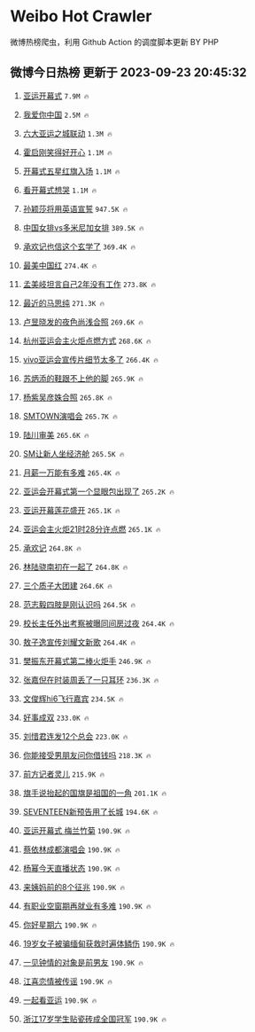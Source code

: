 # Weibo Hot Crawler 



微博热榜爬虫，利用 Github Action 的调度脚本更新 BY PHP 


## 微博今日热榜 更新于 2023-09-23 20:45:32 
1. [亚运开幕式](https://s.weibo.com/weibo?q=%23%E4%BA%9A%E8%BF%90%E5%BC%80%E5%B9%95%E5%BC%8F%23&t=31&band_rank=1&Refer=top) `7.9M 🔥` 

1. [我爱你中国](https://s.weibo.com/weibo?q=%E6%88%91%E7%88%B1%E4%BD%A0%E4%B8%AD%E5%9B%BD&t=31&band_rank=2&Refer=top) `2.5M 🔥` 

1. [六大亚运之城联动](https://s.weibo.com/weibo?q=%23%E5%85%AD%E5%A4%A7%E4%BA%9A%E8%BF%90%E4%B9%8B%E5%9F%8E%E8%81%94%E5%8A%A8%23&t=31&band_rank=3&Refer=top) `1.3M 🔥` 

1. [霍启刚笑得好开心](https://s.weibo.com/weibo?q=%E9%9C%8D%E5%90%AF%E5%88%9A%E7%AC%91%E5%BE%97%E5%A5%BD%E5%BC%80%E5%BF%83&t=31&band_rank=4&Refer=top) `1.1M 🔥` 

1. [开幕式五星红旗入场](https://s.weibo.com/weibo?q=%23%E5%BC%80%E5%B9%95%E5%BC%8F%E4%BA%94%E6%98%9F%E7%BA%A2%E6%97%97%E5%85%A5%E5%9C%BA%23&t=31&band_rank=5&Refer=top) `1.1M 🔥` 

1. [看开幕式想哭](https://s.weibo.com/weibo?q=%23%E7%9C%8B%E5%BC%80%E5%B9%95%E5%BC%8F%E6%83%B3%E5%93%AD%23&t=31&band_rank=6&Refer=top) `1.1M 🔥` 

1. [孙颖莎将用英语宣誓](https://s.weibo.com/weibo?q=%23%E5%AD%99%E9%A2%96%E8%8E%8E%E5%B0%86%E7%94%A8%E8%8B%B1%E8%AF%AD%E5%AE%A3%E8%AA%93%23&t=31&band_rank=7&Refer=top) `947.5K 🔥` 

1. [中国女排vs多米尼加女排](https://s.weibo.com/weibo?q=%23%E4%B8%AD%E5%9B%BD%E5%A5%B3%E6%8E%92vs%E5%A4%9A%E7%B1%B3%E5%B0%BC%E5%8A%A0%E5%A5%B3%E6%8E%92%23&t=31&band_rank=8&Refer=top) `389.5K 🔥` 

1. [承欢记也信这个玄学了](https://s.weibo.com/weibo?q=%23%E6%89%BF%E6%AC%A2%E8%AE%B0%E4%B9%9F%E4%BF%A1%E8%BF%99%E4%B8%AA%E7%8E%84%E5%AD%A6%E4%BA%86%23&t=31&band_rank=9&Refer=top) `369.4K 🔥` 

1. [最美中国红](https://s.weibo.com/weibo?q=%E6%9C%80%E7%BE%8E%E4%B8%AD%E5%9B%BD%E7%BA%A2&t=31&band_rank=10&Refer=top) `274.4K 🔥` 

1. [孟美岐坦言自己2年没有工作](https://s.weibo.com/weibo?q=%23%E5%AD%9F%E7%BE%8E%E5%B2%90%E5%9D%A6%E8%A8%80%E8%87%AA%E5%B7%B12%E5%B9%B4%E6%B2%A1%E6%9C%89%E5%B7%A5%E4%BD%9C%23&t=31&band_rank=11&Refer=top) `273.8K 🔥` 

1. [最近的马思纯](https://s.weibo.com/weibo?q=%23%E6%9C%80%E8%BF%91%E7%9A%84%E9%A9%AC%E6%80%9D%E7%BA%AF%23&t=31&band_rank=12&Refer=top) `271.3K 🔥` 

1. [卢昱晓发的夜色尚浅合照](https://s.weibo.com/weibo?q=%E5%8D%A2%E6%98%B1%E6%99%93%E5%8F%91%E7%9A%84%E5%A4%9C%E8%89%B2%E5%B0%9A%E6%B5%85%E5%90%88%E7%85%A7&t=31&band_rank=13&Refer=top) `269.6K 🔥` 

1. [杭州亚运会主火炬点燃方式](https://s.weibo.com/weibo?q=%23%E6%9D%AD%E5%B7%9E%E4%BA%9A%E8%BF%90%E4%BC%9A%E4%B8%BB%E7%81%AB%E7%82%AC%E7%82%B9%E7%87%83%E6%96%B9%E5%BC%8F%23&t=31&band_rank=14&Refer=top) `268.6K 🔥` 

1. [vivo亚运会宣传片细节太多了](https://s.weibo.com/weibo?q=%23vivo%E4%BA%9A%E8%BF%90%E4%BC%9A%E5%AE%A3%E4%BC%A0%E7%89%87%E7%BB%86%E8%8A%82%E5%A4%AA%E5%A4%9A%E4%BA%86%23&t=31&band_rank=15&Refer=top) `266.4K 🔥` 

1. [苏炳添的鞋跟不上他的脚](https://s.weibo.com/weibo?q=%23%E8%8B%8F%E7%82%B3%E6%B7%BB%E7%9A%84%E9%9E%8B%E8%B7%9F%E4%B8%8D%E4%B8%8A%E4%BB%96%E7%9A%84%E8%84%9A%23&t=31&band_rank=16&Refer=top) `265.9K 🔥` 

1. [杨紫吴彦姝合照](https://s.weibo.com/weibo?q=%23%E6%9D%A8%E7%B4%AB%E5%90%B4%E5%BD%A6%E5%A7%9D%E5%90%88%E7%85%A7%23&t=31&band_rank=17&Refer=top) `265.8K 🔥` 

1. [SMTOWN演唱会](https://s.weibo.com/weibo?q=SMTOWN%E6%BC%94%E5%94%B1%E4%BC%9A&t=31&band_rank=18&Refer=top) `265.7K 🔥` 

1. [陆川审美](https://s.weibo.com/weibo?q=%E9%99%86%E5%B7%9D%E5%AE%A1%E7%BE%8E&t=31&band_rank=19&Refer=top) `265.6K 🔥` 

1. [SM让新人坐经济舱](https://s.weibo.com/weibo?q=%23SM%E8%AE%A9%E6%96%B0%E4%BA%BA%E5%9D%90%E7%BB%8F%E6%B5%8E%E8%88%B1%23&t=31&band_rank=20&Refer=top) `265.5K 🔥` 

1. [月薪一万能有多难](https://s.weibo.com/weibo?q=%23%E6%9C%88%E8%96%AA%E4%B8%80%E4%B8%87%E8%83%BD%E6%9C%89%E5%A4%9A%E9%9A%BE%23&t=31&band_rank=21&Refer=top) `265.4K 🔥` 

1. [亚运会开幕式第一个显眼包出现了](https://s.weibo.com/weibo?q=%23%E4%BA%9A%E8%BF%90%E4%BC%9A%E5%BC%80%E5%B9%95%E5%BC%8F%E7%AC%AC%E4%B8%80%E4%B8%AA%E6%98%BE%E7%9C%BC%E5%8C%85%E5%87%BA%E7%8E%B0%E4%BA%86%23&t=31&band_rank=22&Refer=top) `265.2K 🔥` 

1. [亚运开幕莲花盛开](https://s.weibo.com/weibo?q=%23%E4%BA%9A%E8%BF%90%E5%BC%80%E5%B9%95%E8%8E%B2%E8%8A%B1%E7%9B%9B%E5%BC%80%23&t=31&band_rank=23&Refer=top) `265.1K 🔥` 

1. [亚运会主火炬21时28分许点燃](https://s.weibo.com/weibo?q=%23%E4%BA%9A%E8%BF%90%E4%BC%9A%E4%B8%BB%E7%81%AB%E7%82%AC21%E6%97%B628%E5%88%86%E8%AE%B8%E7%82%B9%E7%87%83%23&t=31&band_rank=24&Refer=top) `265.1K 🔥` 

1. [承欢记](https://s.weibo.com/weibo?q=%23%E6%89%BF%E6%AC%A2%E8%AE%B0%23&t=31&band_rank=25&Refer=top) `264.8K 🔥` 

1. [林陆骁南初在一起了](https://s.weibo.com/weibo?q=%23%E6%9E%97%E9%99%86%E9%AA%81%E5%8D%97%E5%88%9D%E5%9C%A8%E4%B8%80%E8%B5%B7%E4%BA%86%23&t=31&band_rank=26&Refer=top) `264.8K 🔥` 

1. [三个质子大团建](https://s.weibo.com/weibo?q=%E4%B8%89%E4%B8%AA%E8%B4%A8%E5%AD%90%E5%A4%A7%E5%9B%A2%E5%BB%BA&t=31&band_rank=27&Refer=top) `264.6K 🔥` 

1. [范志毅四肢是刚认识吗](https://s.weibo.com/weibo?q=%23%E8%8C%83%E5%BF%97%E6%AF%85%E5%9B%9B%E8%82%A2%E6%98%AF%E5%88%9A%E8%AE%A4%E8%AF%86%E5%90%97%23&t=31&band_rank=28&Refer=top) `264.5K 🔥` 

1. [校长主任外出考察被曝同间房过夜](https://s.weibo.com/weibo?q=%23%E6%A0%A1%E9%95%BF%E4%B8%BB%E4%BB%BB%E5%A4%96%E5%87%BA%E8%80%83%E5%AF%9F%E8%A2%AB%E6%9B%9D%E5%90%8C%E9%97%B4%E6%88%BF%E8%BF%87%E5%A4%9C%23&t=31&band_rank=29&Refer=top) `264.4K 🔥` 

1. [敖子逸宣传刘耀文新歌](https://s.weibo.com/weibo?q=%23%E6%95%96%E5%AD%90%E9%80%B8%E5%AE%A3%E4%BC%A0%E5%88%98%E8%80%80%E6%96%87%E6%96%B0%E6%AD%8C%23&t=31&band_rank=30&Refer=top) `264.4K 🔥` 

1. [樊振东开幕式第二棒火炬手](https://s.weibo.com/weibo?q=%23%E6%A8%8A%E6%8C%AF%E4%B8%9C%E5%BC%80%E5%B9%95%E5%BC%8F%E7%AC%AC%E4%BA%8C%E6%A3%92%E7%81%AB%E7%82%AC%E6%89%8B%23&t=31&band_rank=31&Refer=top) `246.9K 🔥` 

1. [张嘉倪在时装周丢了一只耳环](https://s.weibo.com/weibo?q=%23%E5%BC%A0%E5%98%89%E5%80%AA%E5%9C%A8%E6%97%B6%E8%A3%85%E5%91%A8%E4%B8%A2%E4%BA%86%E4%B8%80%E5%8F%AA%E8%80%B3%E7%8E%AF%23&t=31&band_rank=32&Refer=top) `236.3K 🔥` 

1. [文俊辉hi6飞行嘉宾](https://s.weibo.com/weibo?q=%23%E6%96%87%E4%BF%8A%E8%BE%89hi6%E9%A3%9E%E8%A1%8C%E5%98%89%E5%AE%BE%23&t=31&band_rank=33&Refer=top) `234.5K 🔥` 

1. [好事成双](https://s.weibo.com/weibo?q=%E5%A5%BD%E4%BA%8B%E6%88%90%E5%8F%8C&t=31&band_rank=34&Refer=top) `233.0K 🔥` 

1. [刘惜君连发12个总会](https://s.weibo.com/weibo?q=%23%E5%88%98%E6%83%9C%E5%90%9B%E8%BF%9E%E5%8F%9112%E4%B8%AA%E6%80%BB%E4%BC%9A%23&t=31&band_rank=35&Refer=top) `223.0K 🔥` 

1. [你能接受男朋友问你借钱吗](https://s.weibo.com/weibo?q=%23%E4%BD%A0%E8%83%BD%E6%8E%A5%E5%8F%97%E7%94%B7%E6%9C%8B%E5%8F%8B%E9%97%AE%E4%BD%A0%E5%80%9F%E9%92%B1%E5%90%97%23&t=31&band_rank=36&Refer=top) `218.3K 🔥` 

1. [前方记者灵儿](https://s.weibo.com/weibo?q=%23%E5%89%8D%E6%96%B9%E8%AE%B0%E8%80%85%E7%81%B5%E5%84%BF%23&t=31&band_rank=37&Refer=top) `215.9K 🔥` 

1. [旗手说抬起的国旗是祖国的一角](https://s.weibo.com/weibo?q=%23%E6%97%97%E6%89%8B%E8%AF%B4%E6%8A%AC%E8%B5%B7%E7%9A%84%E5%9B%BD%E6%97%97%E6%98%AF%E7%A5%96%E5%9B%BD%E7%9A%84%E4%B8%80%E8%A7%92%23&t=31&band_rank=38&Refer=top) `201.1K 🔥` 

1. [SEVENTEEN新预告用了长城](https://s.weibo.com/weibo?q=%23SEVENTEEN%E6%96%B0%E9%A2%84%E5%91%8A%E7%94%A8%E4%BA%86%E9%95%BF%E5%9F%8E%23&t=31&band_rank=39&Refer=top) `194.6K 🔥` 

1. [亚运开幕式 梅兰竹菊](https://s.weibo.com/weibo?q=%E4%BA%9A%E8%BF%90%E5%BC%80%E5%B9%95%E5%BC%8F%20%E6%A2%85%E5%85%B0%E7%AB%B9%E8%8F%8A&t=31&band_rank=40&Refer=top) `190.9K 🔥` 

1. [蔡依林成都演唱会](https://s.weibo.com/weibo?q=%23%E8%94%A1%E4%BE%9D%E6%9E%97%E6%88%90%E9%83%BD%E6%BC%94%E5%94%B1%E4%BC%9A%23&t=31&band_rank=41&Refer=top) `190.9K 🔥` 

1. [杨幂今天直播状态](https://s.weibo.com/weibo?q=%23%E6%9D%A8%E5%B9%82%E4%BB%8A%E5%A4%A9%E7%9B%B4%E6%92%AD%E7%8A%B6%E6%80%81%23&t=31&band_rank=42&Refer=top) `190.9K 🔥` 

1. [来姨妈前的8个征兆](https://s.weibo.com/weibo?q=%23%E6%9D%A5%E5%A7%A8%E5%A6%88%E5%89%8D%E7%9A%848%E4%B8%AA%E5%BE%81%E5%85%86%23&t=31&band_rank=43&Refer=top) `190.9K 🔥` 

1. [有职业空窗期再就业有多难](https://s.weibo.com/weibo?q=%23%E6%9C%89%E8%81%8C%E4%B8%9A%E7%A9%BA%E7%AA%97%E6%9C%9F%E5%86%8D%E5%B0%B1%E4%B8%9A%E6%9C%89%E5%A4%9A%E9%9A%BE%23&t=31&band_rank=44&Refer=top) `190.9K 🔥` 

1. [你好星期六](https://s.weibo.com/weibo?q=%E4%BD%A0%E5%A5%BD%E6%98%9F%E6%9C%9F%E5%85%AD&t=31&band_rank=45&Refer=top) `190.9K 🔥` 

1. [19岁女子被骗缅甸获救时遍体鳞伤](https://s.weibo.com/weibo?q=%2319%E5%B2%81%E5%A5%B3%E5%AD%90%E8%A2%AB%E9%AA%97%E7%BC%85%E7%94%B8%E8%8E%B7%E6%95%91%E6%97%B6%E9%81%8D%E4%BD%93%E9%B3%9E%E4%BC%A4%23&t=31&band_rank=46&Refer=top) `190.9K 🔥` 

1. [一见钟情的对象是前男友](https://s.weibo.com/weibo?q=%23%E4%B8%80%E8%A7%81%E9%92%9F%E6%83%85%E7%9A%84%E5%AF%B9%E8%B1%A1%E6%98%AF%E5%89%8D%E7%94%B7%E5%8F%8B%23&t=31&band_rank=47&Refer=top) `190.9K 🔥` 

1. [江喜恋情被传谣](https://s.weibo.com/weibo?q=%23%E6%B1%9F%E5%96%9C%E6%81%8B%E6%83%85%E8%A2%AB%E4%BC%A0%E8%B0%A3%23&t=31&band_rank=48&Refer=top) `190.9K 🔥` 

1. [一起看亚运](https://s.weibo.com/weibo?q=%23%E4%B8%80%E8%B5%B7%E7%9C%8B%E4%BA%9A%E8%BF%90%23&t=31&band_rank=49&Refer=top) `190.9K 🔥` 

1. [浙江17岁学生贴瓷砖成全国冠军](https://s.weibo.com/weibo?q=%23%E6%B5%99%E6%B1%9F17%E5%B2%81%E5%AD%A6%E7%94%9F%E8%B4%B4%E7%93%B7%E7%A0%96%E6%88%90%E5%85%A8%E5%9B%BD%E5%86%A0%E5%86%9B%23&t=31&band_rank=50&Refer=top) `190.9K 🔥` 

